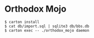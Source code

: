 Orthodox Mojo
=============

    $ carton install
    $ cat db/import.sql | sqlite3 db/bbs.db
    $ carton exec -- ./orthodox_mojo daemon
